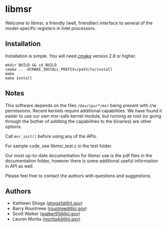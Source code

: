 libmsr
====================

Welcome to libmsr, a friendly (well, friendlier) interface to several
of the model-specific registers in Intel processors.


Installation
---------------------

Installation is simple.  You will need [cmake](http://www.cmake.org)
version 2.8 or higher.

    mkdir BUILD && cd BUILD
    cmake .. -DCMAKE_INSTALL_PREFIX=/path/to/install
    make
    make install

Notes
----------------------

This software depends on the files `/dev/cpu/*/msr` being present with
r/w permissions.  Recent kernels require additional capabilities.  We
have found it easier to use our own msr-safe kernel module, but
running as root (or going through the bother of additing the
capabilities to the binaries) are other options.

Call `msr_init()` before using any of the APIs.

For sample code, see libmsr_test.c in the test folder.

Our most up-to-date documentation for libmsr use is the pdf files in the documentation folder, however there
is some additional useful information in API as well.

Please feel free to contact the authors with questions and suggestions.

Authors
---------------------
  * Kathleen Shoga (shoga1@llnl.gov)
  * Barry Rountreee (rountree@llnl.gov)
  * Scott Walker (walker91@llnl.gov)
  * Lauren Morita (morita4@llnl.gov)
